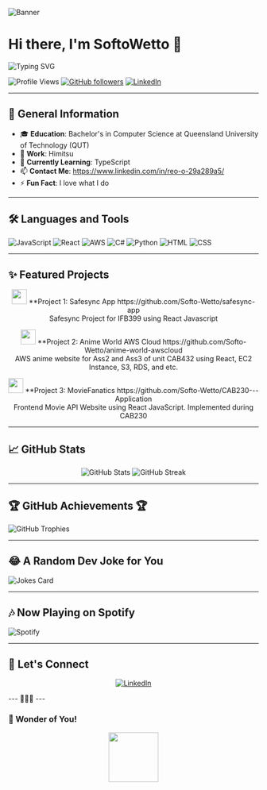 ![Banner](https://i.pinimg.com/originals/2d/3d/32/2d3d32e5b05958ccd4941ac0b52a67b6.gif)

# Hi there, I'm SoftoWetto 👋

![Typing SVG](https://readme-typing-svg.herokuapp.com?font=Fira+Code&duration=4000&pause=1000&color=blue&width=435&lines=Full-Stack+Developer;Open+Source+Contributor;Tech+Enthusiast)

![Profile Views](https://komarev.com/ghpvc/?username=Softo-Wetto&style=flat-square&color=blue) 
[![GitHub followers](https://img.shields.io/github/followers/Softo-Wetto?label=Follow&style=social)](https://github.com/Softo-Wetto)
[![LinkedIn](https://img.shields.io/badge/-LinkedIn-blue?style=flat&logo=linkedin&logoColor=white)](https://www.linkedin.com/in/reo-o-29a289a5/)

---

## 🌟 General Information
- 🎓 **Education**: Bachelor's in Computer Science at Queensland University of Technology (QUT)
- 🏢 **Work**: Himitsu
- 🌱 **Currently Learning**: TypeScript
- 📫 **Contact Me**: https://www.linkedin.com/in/reo-o-29a289a5/
- ⚡ **Fun Fact**: I love what I do

---

## 🛠️ Languages and Tools
<p align="left">
  <img src="https://img.shields.io/badge/JavaScript-F7DF1E?style=for-the-badge&logo=javascript&logoColor=black" alt="JavaScript"/>
  <img src="https://img.shields.io/badge/React-20232A?style=for-the-badge&logo=react&logoColor=61DAFB" alt="React"/>
  <img src="https://img.shields.io/badge/AWS-232F3E?style=for-the-badge&logo=amazon-aws&logoColor=white" alt="AWS"/>
  <img src="https://img.shields.io/badge/C%23-239120?style=for-the-badge&logo=c-sharp&logoColor=white" alt="C#"/>
  <img src="https://img.shields.io/badge/Python-3776AB?style=for-the-badge&logo=python&logoColor=white" alt="Python"/>
  <img src="https://img.shields.io/badge/HTML-E34F26?style=for-the-badge&logo=html5&logoColor=white" alt="HTML"/>
  <img src="https://img.shields.io/badge/CSS-1572B6?style=for-the-badge&logo=css3&logoColor=white" alt="CSS"/>
</p>

---

## ✨ Featured Projects

<p align="center">
  <img src="https://media.giphy.com/media/QHE5gWI0QjqF2/giphy.gif" width="30">
  **Project 1: Safesync App https://github.com/Softo-Wetto/safesync-app
  <br>
  Safesync Project for IFB399 using React Javascript
</p>

<p align="center">
  <img src="https://media.giphy.com/media/l0MYt5jPR6QX5pnqM/giphy.gif" width="30">
  **Project 2: Anime World AWS Cloud https://github.com/Softo-Wetto/anime-world-awscloud
  <br>
  AWS anime website for Ass2 and Ass3 of unit CAB432 using React, EC2 Instance, S3, RDS, and etc.
</p>

<p align="center">
  <img src="https://media.giphy.com/media/l0MYt5jPR6QX5pnqM/giphy.gif" width="30">
  **Project 3: MovieFanatics https://github.com/Softo-Wetto/CAB230---Application
  <br>
  Frontend Movie API Website using React JavaScript. Implemented during CAB230  
</p>

---

## 📈 GitHub Stats

<p align="center">
  <img src="https://github-readme-stats.vercel.app/api?username=Softo-Wetto&show_icons=true&theme=radical" alt="GitHub Stats">
  <img src="https://github-readme-streak-stats.herokuapp.com/?user=Softo-Wetto&theme=radical" alt="GitHub Streak">
</p>

---

## 🏆 GitHub Achievements 🏆
![GitHub Trophies](https://github-profile-trophy.vercel.app/?username=YOUR_USERNAME&theme=onedark)

---

## 😂 A Random Dev Joke for You
![Jokes Card](https://readme-jokes.vercel.app/api)

---

## 🎶 Now Playing on Spotify
![Spotify](https://novatorem.vercel.app/api/spotify)

---

## 💬 Let's Connect

<p align="center">
  <a href="https://linkedin.com/in/reo-o-29a289a5" target="_blank"><img src="https://img.shields.io/badge/-LinkedIn-0077B5?style=for-the-badge&logo=linkedin&logoColor=white" alt="LinkedIn"></a>
</p>

--- 🌟🌟🌟 ---

### 🌈 Wonder of You!

<p align="center">
  <img src="https://media.giphy.com/media/xUPGcEliCc7bETyfO8/giphy.gif" width="100" height="100">
</p>
